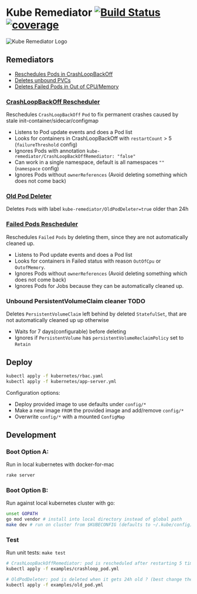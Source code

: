 # Kube Remediator [![Build Status](https://travis-ci.com/aksgithub/kube_remediator.svg)](https://travis-ci.com/aksgithub/kube_remediator) [![coverage](https://img.shields.io/badge/coverage-100%25-success.svg)](https://github.com/aksgithub/kube_remediator)

![Kube Remediator Logo ](logo/logo.png)


## Remediators
- [Reschedules Pods in CrashLoopBackOff](#crashloopbackoff-rescheduler)
- [Deletes unbound PVCs](#unbound-persistentvolumeclaim-cleaner)
- [Deletes Failed Pods in Out of CPU/Memory](#failedpods-rescheduler)


### [CrashLoopBackOff Rescheduler](pkg/remediator/crashloopbackoffrescheduler.go)

Reschedules `CrashLoopBackOff` `Pod` to fix permanent crashes caused by stale init-container/sidecar/configmap 

- Listens to Pod update events and does a Pod list
- Looks for containers in CrashLoopBackOff with `restartCount` > 5 (`failureThreshold` config)
- Ignores Pods with annotation `kube-remediator/CrashLoopBackOffRemediator: "false"`
- Can work in a single namespace, default is all namespaces `""` (`namespace` config)
- Ignores Pods without `ownerReferences` (Avoid deleting something which does not come back)


### [Old Pod Deleter](pkg/remediator/oldpoddeleter.go)

Deletes `Pod`s with label `kube-remediator/OldPodDeleter=true` older than 24h


### [Failed Pods Rescheduler](pkg/remediator/failedpodsrescheduler.go)

Reschedules `Failed` `Pods` by deleting them, since they are not automatically cleaned up.

- Listens to Pod update events and does a Pod list
- Looks for containers in Failed status with reason `OutOfCpu` or `OutofMemory`.
- Ignores Pods without `ownerReferences` (Avoid deleting something which does not come back)
- Ignores Pods for Jobs because they can be automatically cleaned up.


### Unbound PersistentVolumeClaim cleaner TODO

Deletes `PersistentVolumeClaim` left behind by deleted `StatefulSet`, that are not automatically cleaned up up otherwise

- Waits for 7 days(configurable) before deleting
- Ignores if `PersistentVolume` has `persistentVolumeReclaimPolicy` set to `Retain`


## Deploy

```bash
kubectl apply -f kubernetes/rbac.yaml
kubectl apply -f kubernetes/app-server.yml
```

Configuration options:
- Deploy provided image to use defaults under `config/*`
- Make a new image `FROM` the provided image and add/remove `config/*`
- Overwrite `config/*` with a mounted `ConfigMap`


## Development

### Boot Option A:

Run in local kubernetes with docker-for-mac

```bash
rake server
```

### Boot Option B:

Run against local kubernetes cluster with go:

```bash
unset GOPATH
go mod vendor # install into local directory instead of global path
make dev # run on cluster from $KUBECONFIG (defaults to ~/.kube/config)
```

### Test

Run unit tests: `make test`

```bash
# CrashLoopBackOffRemediator: pod is rescheduled after restarting 5 times ?
kubectl apply -f examples/crashloop_pod.yml

# OldPodDeleter: pod is deleted when it gets 24h old ? (best change the 24h in the code to 1min)
kubectl apply -f examples/old_pod.yml
```
